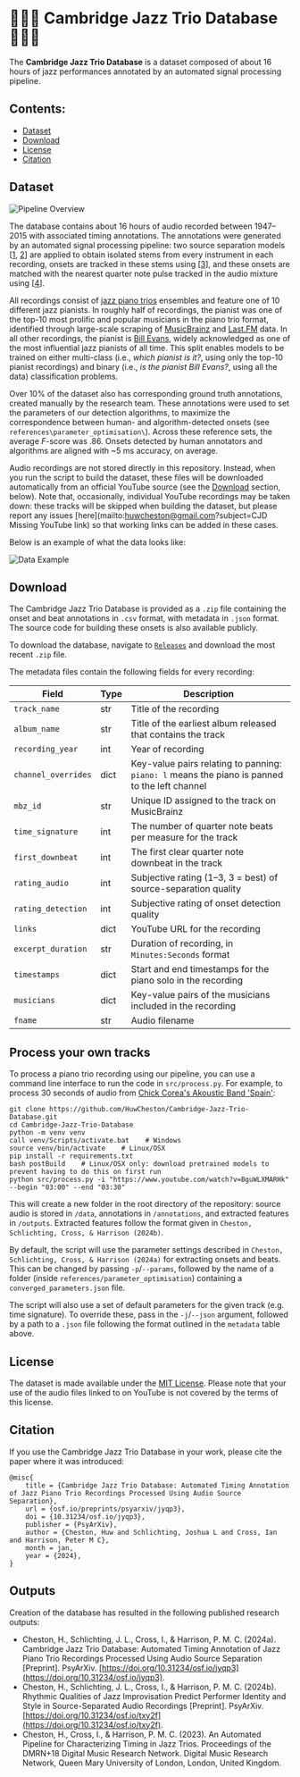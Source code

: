 # 🎹🎻🥁 Cambridge Jazz Trio Database 🎹🎻🥁

The **Cambridge Jazz Trio Database** is a dataset composed of about 16 hours of jazz performances annotated by an automated signal processing pipeline.

## Contents:
- [Dataset](#dataset)
- [Download](#download)
- [License](#license)
- [Citation](#outputs)

## Dataset

![Pipeline Overview](https://raw.githubusercontent.com/HuwCheston/Cambridge-Jazz-Trio-Database/main/references/images/pipeline_overview.jpg)

The database contains about 16 hours of audio recorded between 1947–2015 with associated timing annotations. The annotations were generated by an automated signal processing pipeline: two source separation models [[1](https://github.com/deezer/spleeter), [2](https://github.com/facebookresearch/demucs)] are applied to obtain isolated stems from every instrument in each recording, onsets are tracked in these stems using [[3](https://github.com/librosa/librosa)], and these onsets are matched with the nearest quarter note pulse tracked in the audio mixture using [[4](https://github.com/CPJKU/madmom)].

All recordings consist of [jazz piano trios](https://en.wikipedia.org/wiki/Jazz_trio) ensembles and feature one of 10 different jazz pianists. In roughly half of recordings, the pianist was one of the top-10 most prolific and popular musicians in the piano trio format, identified through large-scale scraping of [MusicBrainz](https://musicbrainz.org/doc/MusicBrainz_API) and [Last.FM](https://www.last.fm/api) data. In all other recordings, the pianist is [Bill Evans](https://en.wikipedia.org/wiki/Bill_Evans), widely acknowledged as one of the most influential jazz pianists of all time. This split enables models to be trained on either multi-class (i.e., *which pianist is it?*, using only the top-10 pianist recordings) and binary (i.e., *is the pianist Bill Evans?*, using all the data) classification problems.

Over 10% of the dataset also has corresponding ground truth annotations, created manually by the research team. These annotations were used to set the parameters of our detection algorithms, to maximize the correspondence between human- and algorithm-detected onsets (see `references\parameter_optimisation\`). Across these reference sets, the average *F*-score was .86. Onsets detected by human annotators and algorithms are aligned with ~5 ms accuracy, on average. 

Audio recordings are not stored directly in this repository. Instead, when you run the script to build the dataset, these files will be downloaded automatically from an official YouTube source (see the [Download](#download) section, below). Note that, occasionally, individual YouTube recordings may be taken down: these tracks will be skipped when building the dataset, but please report any issues [here](mailto:huwcheston@gmail.com?subject=CJD Missing YouTube link) so that working links can be added in these cases.

Below is an example of what the data looks like:

![Data Example](https://raw.githubusercontent.com/HuwCheston/Cambridge-Jazz-Trio-Database/main/references/images/data_example.jpg)

## Download

The Cambridge Jazz Trio Database is provided as a `.zip` file containing the onset and beat annotations in `.csv` format, with metadata in `.json` format. The source code for building these onsets is also available publicly. 

To download the database, navigate to [`Releases`](https://github.com/HuwCheston/Cambridge-Jazz-Trio-Database/releases) and download the most recent `.zip` file.

The metadata files contain the following fields for every recording:

| Field               | Type | Description                                                                                   |
|---------------------|------|-----------------------------------------------------------------------------------------------|
| `track_name`        | str  | Title of the recording                                                                        |
| `album_name`        | str  | Title of the earliest album released that contains the track                                  |
| `recording_year`    | int  | Year of recording                                                                             |
| `channel_overrides` | dict | Key-value pairs relating to panning: `piano: l` means the piano is panned to the left channel |
| `mbz_id`            | str  | Unique ID assigned to the track on MusicBrainz                                                |
| `time_signature`    | int  | The number of quarter note beats per measure for the track                                    |
| `first_downbeat`    | int  | The first clear quarter note downbeat in the track                                            |
| `rating_audio`      | int  | Subjective rating (1–3, 3 = best) of source-separation quality                                |
| `rating_detection`  | int  | Subjective rating of onset detection quality                                                  |
| `links`             | dict | YouTube URL for the recording                                                                 |
| `excerpt_duration`  | str  | Duration of recording, in `Minutes:Seconds` format                                            |
| `timestamps`        | dict | Start and end timestamps for the piano solo in the recording                                  |
| `musicians`         | dict | Key-value pairs of the musicians included in the recording                                    |
| `fname`             | str  | Audio filename                                                                                |

## Process your own tracks

To process a piano trio recording using our pipeline, you can use a command line interface to run the code in `src/process.py`. For example, to process 30 seconds of audio from [Chick Corea's Akoustic Band 'Spain'](https://www.youtube.com/watch?v=BguWLXMARHk):

```
git clone https://github.com/HuwCheston/Cambridge-Jazz-Trio-Database.git
cd Cambridge-Jazz-Trio-Database
python -m venv venv
call venv/Scripts/activate.bat    # Windows
source venv/bin/activate    # Linux/OSX
pip install -r requirements.txt
bash postBuild    # Linux/OSX only: download pretrained models to prevent having to do this on first run
python src/process.py -i "https://www.youtube.com/watch?v=BguWLXMARHk" --begin "03:00" --end "03:30"
```

This will create a new folder in the root directory of the repository: source audio is stored in `/data`, annotations in `/annotations`, and extracted features in `/outputs`. Extracted features follow the format given in `Cheston, Schlichting, Cross, & Harrison (2024b)`.

By default, the script will use the parameter settings described in `Cheston, Schlichting, Cross, & Harrison (2024a)` for extracting onsets and beats. This can be changed by passing `-p`/`--params`, followed by the name of a folder (inside `references/parameter_optimisation`) containing a `converged_parameters.json` file.

The script will also use a set of default parameters for the given track (e.g. time signature). To override these, pass in the `-j`/`--json` argument, followed by a path to a `.json` file following the format outlined in the `metadata` table above.


## License

The dataset is made available under the [MIT License](https://spdx.org/licenses/MIT.html). Please note that your use of the audio files linked to on YouTube is not covered by the terms of this license.

## Citation

If you use the Cambridge Jazz Trio Database in your work, please cite the paper where it was introduced:

```
@misc{
	title = {Cambridge Jazz Trio Database: Automated Timing Annotation of Jazz Piano Trio Recordings Processed Using Audio Source Separation},
	url = {osf.io/preprints/psyarxiv/jyqp3},
	doi = {10.31234/osf.io/jyqp3},
	publisher = {PsyArXiv},
	author = {Cheston, Huw and Schlichting, Joshua L and Cross, Ian and Harrison, Peter M C},
	month = jan,
	year = {2024},
}
```

## Outputs

Creation of the database has resulted in the following published research outputs:

- Cheston, H., Schlichting, J. L., Cross, I., & Harrison, P. M. C. (2024a). Cambridge Jazz Trio Database: Automated Timing Annotation of Jazz Piano Trio Recordings Processed Using Audio Source Separation [Preprint]. PsyArXiv. [https://doi.org/10.31234/osf.io/jyqp3](https://doi.org/10.31234/osf.io/jyqp3).
- Cheston, H., Schlichting, J. L., Cross, I., & Harrison, P. M. C. (2024b). Rhythmic Qualities of Jazz Improvisation Predict Performer Identity and Style in Source-Separated Audio Recordings [Preprint]. PsyArXiv. [https://doi.org/10.31234/osf.io/txy2f](https://doi.org/10.31234/osf.io/txy2f).
- Cheston, H., Cross, I., & Harrison, P. M. C. (2023). An Automated Pipeline for Characterizing Timing in Jazz Trios. Proceedings of the DMRN+18 Digital Music Research Network. Digital Music Research Network, Queen Mary University of London, London, United Kingdom.
